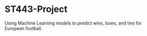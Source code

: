 # ST443-Project
Using Machine Learning models to predict wins, loses, and ties for European football. 
